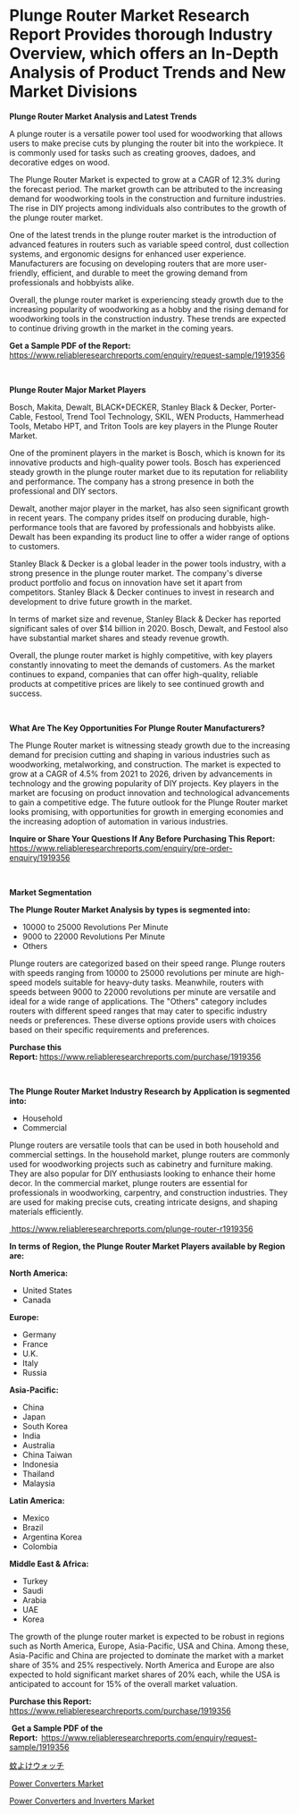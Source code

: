<p><h1>Plunge Router Market Research Report Provides thorough Industry Overview, which offers an In-Depth Analysis of Product Trends and New Market Divisions</h1></p><p><strong>Plunge Router Market Analysis and Latest Trends</strong></p>
<p><p>A plunge router is a versatile power tool used for woodworking that allows users to make precise cuts by plunging the router bit into the workpiece. It is commonly used for tasks such as creating grooves, dadoes, and decorative edges on wood.</p><p>The Plunge Router Market is expected to grow at a CAGR of 12.3% during the forecast period. The market growth can be attributed to the increasing demand for woodworking tools in the construction and furniture industries. The rise in DIY projects among individuals also contributes to the growth of the plunge router market.</p><p>One of the latest trends in the plunge router market is the introduction of advanced features in routers such as variable speed control, dust collection systems, and ergonomic designs for enhanced user experience. Manufacturers are focusing on developing routers that are more user-friendly, efficient, and durable to meet the growing demand from professionals and hobbyists alike.</p><p>Overall, the plunge router market is experiencing steady growth due to the increasing popularity of woodworking as a hobby and the rising demand for woodworking tools in the construction industry. These trends are expected to continue driving growth in the market in the coming years.</p></p>
<p><strong>Get a Sample PDF of the Report:&nbsp;</strong> <a href="https://www.reliableresearchreports.com/enquiry/request-sample/1919356">https://www.reliableresearchreports.com/enquiry/request-sample/1919356</a></p>
<p>&nbsp;</p>
<p><strong>Plunge Router Major Market Players</strong></p>
<p><p>Bosch, Makita, Dewalt, BLACK+DECKER, Stanley Black & Decker, Porter-Cable, Festool, Trend Tool Technology, SKIL, WEN Products, Hammerhead Tools, Metabo HPT, and Triton Tools are key players in the Plunge Router Market. </p><p>One of the prominent players in the market is Bosch, which is known for its innovative products and high-quality power tools. Bosch has experienced steady growth in the plunge router market due to its reputation for reliability and performance. The company has a strong presence in both the professional and DIY sectors.</p><p>Dewalt, another major player in the market, has also seen significant growth in recent years. The company prides itself on producing durable, high-performance tools that are favored by professionals and hobbyists alike. Dewalt has been expanding its product line to offer a wider range of options to customers.</p><p>Stanley Black & Decker is a global leader in the power tools industry, with a strong presence in the plunge router market. The company's diverse product portfolio and focus on innovation have set it apart from competitors. Stanley Black & Decker continues to invest in research and development to drive future growth in the market.</p><p>In terms of market size and revenue, Stanley Black & Decker has reported significant sales of over $14 billion in 2020. Bosch, Dewalt, and Festool also have substantial market shares and steady revenue growth.</p><p>Overall, the plunge router market is highly competitive, with key players constantly innovating to meet the demands of customers. As the market continues to expand, companies that can offer high-quality, reliable products at competitive prices are likely to see continued growth and success.</p></p>
<p>&nbsp;</p>
<p><strong>What Are The Key Opportunities For Plunge Router Manufacturers?</strong></p>
<p><p>The Plunge Router market is witnessing steady growth due to the increasing demand for precision cutting and shaping in various industries such as woodworking, metalworking, and construction. The market is expected to grow at a CAGR of 4.5% from 2021 to 2026, driven by advancements in technology and the growing popularity of DIY projects. Key players in the market are focusing on product innovation and technological advancements to gain a competitive edge. The future outlook for the Plunge Router market looks promising, with opportunities for growth in emerging economies and the increasing adoption of automation in various industries.</p></p>
<p><strong>Inquire or Share Your Questions If Any Before Purchasing This Report:</strong> <a href="https://www.reliableresearchreports.com/enquiry/pre-order-enquiry/1919356">https://www.reliableresearchreports.com/enquiry/pre-order-enquiry/1919356</a></p>
<p>&nbsp;</p>
<p><strong>Market Segmentation</strong></p>
<p><strong>The Plunge Router Market Analysis by types is segmented into:</strong></p>
<p><ul><li>10000 to 25000 Revolutions Per Minute</li><li>9000 to 22000 Revolutions Per Minute</li><li>Others</li></ul></p>
<p><p>Plunge routers are categorized based on their speed range. Plunge routers with speeds ranging from 10000 to 25000 revolutions per minute are high-speed models suitable for heavy-duty tasks. Meanwhile, routers with speeds between 9000 to 22000 revolutions per minute are versatile and ideal for a wide range of applications. The "Others" category includes routers with different speed ranges that may cater to specific industry needs or preferences. These diverse options provide users with choices based on their specific requirements and preferences.</p></p>
<p><strong>Purchase this Report:&nbsp;</strong><a href="https://www.reliableresearchreports.com/purchase/1919356">https://www.reliableresearchreports.com/purchase/1919356</a></p>
<p>&nbsp;</p>
<p><strong>The Plunge Router Market Industry Research by Application is segmented into:</strong></p>
<p><ul><li>Household</li><li>Commercial</li></ul></p>
<p><p>Plunge routers are versatile tools that can be used in both household and commercial settings. In the household market, plunge routers are commonly used for woodworking projects such as cabinetry and furniture making. They are also popular for DIY enthusiasts looking to enhance their home decor. In the commercial market, plunge routers are essential for professionals in woodworking, carpentry, and construction industries. They are used for making precise cuts, creating intricate designs, and shaping materials efficiently.</p></p>
<p><a href="https://www.reliableresearchreports.com/plunge-router-r1919356">&nbsp;https://www.reliableresearchreports.com/plunge-router-r1919356</a></p>
<p><strong>In terms of Region, the Plunge Router Market Players available by Region are:</strong></p>
<p>
    <p> <strong> North America: </strong>
        <ul>
            <li>United States</li>
            <li>Canada</li>
        </ul>
        </p> 
    <p> <strong> Europe: </strong>
        <ul>
            <li>Germany</li>
            <li>France</li>
            <li>U.K.</li>
            <li>Italy</li>
            <li>Russia</li>
        </ul>
        </p> 
    <p> <strong> Asia-Pacific: </strong>
        <ul>
            <li>China</li>
            <li>Japan</li>
            <li>South Korea</li>
            <li>India</li>
            <li>Australia</li>
            <li>China Taiwan</li>
            <li>Indonesia</li>
            <li>Thailand</li>
            <li>Malaysia</li>
        </ul>
        </p> 
    <p> <strong> Latin America: </strong>
        <ul>
            <li>Mexico</li>
            <li>Brazil</li>
            <li>Argentina Korea</li>
            <li>Colombia</li>
        </ul>
        </p> 
    <p> <strong> Middle East & Africa: </strong>
        <ul>
            <li>Turkey</li>
            <li>Saudi</li>
            <li>Arabia</li>
            <li>UAE</li>
            <li>Korea</li>
        </ul>
    </p>
    </p>
<p><p>The growth of the plunge router market is expected to be robust in regions such as North America, Europe, Asia-Pacific, USA and China. Among these, Asia-Pacific and China are projected to dominate the market with a market share of 35% and 25% respectively. North America and Europe are also expected to hold significant market shares of 20% each, while the USA is anticipated to account for 15% of the overall market valuation.</p></p>
<p><strong>Purchase this Report: </strong><a href="https://www.reliableresearchreports.com/purchase/1919356">https://www.reliableresearchreports.com/purchase/1919356</a></p>
<p>&nbsp;<strong>Get a Sample PDF of the Report:&nbsp;&nbsp;</strong><a href="https://www.reliableresearchreports.com/enquiry/request-sample/1919356">https://www.reliableresearchreports.com/enquiry/request-sample/1919356</a></p>
<p><strong></strong></p>
<p><p><a href="https://github.com/xtkhtofdt934839/Market-Research-Report-List-3/blob/main/259783136137.md">蚊よけウォッチ</a></p><p><a href="https://github.com/Glendatilghmankmgz0rbhwpy/Market-Research-Report-List-3/blob/main/power-converters-market.md">Power Converters Market</a></p><p><a href="https://github.com/dx0328/Market-Research-Report-List-3/blob/main/power-converters-and-inverters-market.md">Power Converters and Inverters Market</a></p></p>
